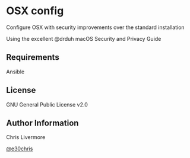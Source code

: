 OSX config
=========

Configure OSX with security improvements over the standard installation

Using the excellent @drduh macOS Security and Privacy Guide

Requirements
------------

Ansible


License
-------

GNU General Public License v2.0

Author Information
------------------
Chris Livermore

[@e30chris](https://twitter.com/e30chris)

